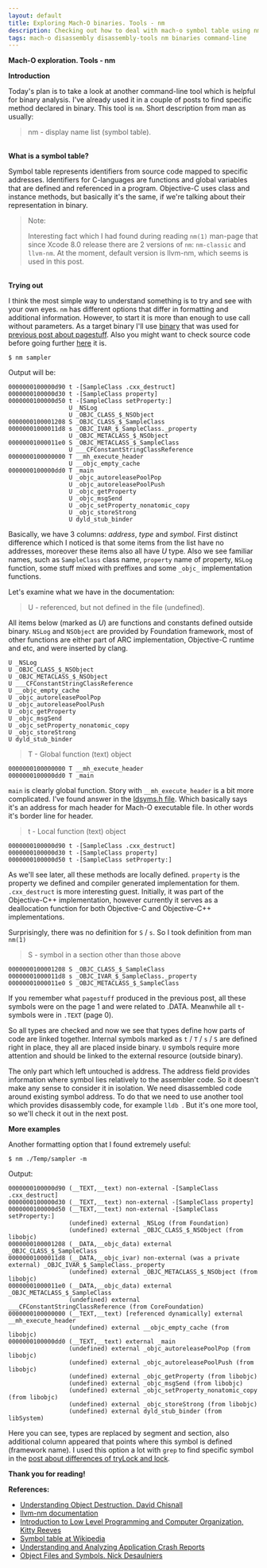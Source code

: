 ```yaml
---
layout: default
title: Exploring Mach-O binaries. Tools - nm
description: Checking out how to deal with mach-o symbol table using nm
tags: mach-o disassembly disassembly-tools nm binaries command-line
---
```


**Mach-O exploration. Tools - nm**

**Introduction**

Today's plan is to take a look at another command-line tool which is helpful for binary analysis. I've already used it in a couple of posts to find specific method declared in binary. This tool is `nm`. Short description from man as usually:

> nm - display name list (symbol table). 

<br>**What is a symbol table?**

Symbol table represents identifiers from source code mapped to specific addresses. Identifiers for C-languages are functions and global variables that are defined and referenced in a program. Objective-C uses class and instance methods, but basically it's the same, if we're talking about their representation in binary.

> Note:
>
> Interesting fact which I had found during reading `nm(1)` man-page that since Xcode 8.0 release there are 2 versions of `nm`: `nm-classic` and `llvm-nm`. At the moment, default version is llvm-nm, which seems is used in this post.

<br>**Trying out**

I think the most simple way to understand something is to try and see with your own eyes. `nm` has different options that differ in formatting and additional information. However, to start it is more than enough to use call without parameters. As a target binary I'll use [binary](https://github.com/skyylex/sampler/raw/master/exploring_mach-o_binaries-tools_pagestuff/output/sampler) that was used for [previous post about pagestuff]({{site.url}}/exploring_mach-o_binaries). Also you might want to check source code before going further [here](https://github.com/skyylex/sampler/blob/master/exploring_mach-o_binaries-tools_pagestuff/sampler/main.m) it is.

```
$ nm sampler
```

Output will be:

```
0000000100000d90 t -[SampleClass .cxx_destruct]
0000000100000d30 t -[SampleClass property]
0000000100000d50 t -[SampleClass setProperty:]
                 U _NSLog
                 U _OBJC_CLASS_$_NSObject
0000000100001208 S _OBJC_CLASS_$_SampleClass
00000001000011d8 s _OBJC_IVAR_$_SampleClass._property
                 U _OBJC_METACLASS_$_NSObject
00000001000011e0 S _OBJC_METACLASS_$_SampleClass
                 U ___CFConstantStringClassReference
0000000100000000 T __mh_execute_header
                 U __objc_empty_cache
0000000100000dd0 T _main
                 U _objc_autoreleasePoolPop
                 U _objc_autoreleasePoolPush
                 U _objc_getProperty
                 U _objc_msgSend
                 U _objc_setProperty_nonatomic_copy
                 U _objc_storeStrong
                 U dyld_stub_binder
```

Basically, we have 3 columns: *address*, *type* and *symbol*. First distinct difference which I noticed is that some items from the list have no addresses, moreover these items also all have *U* type. Also we see familiar names, such as `SampleClass` class name, `property` name of property, `NSLog` function, some stuff mixed with preffixes and some `_objc_` implementation functions.

Let's examine what we have in the documentation:

> U - referenced, but not defined in the file (undefined).

All items below (marked as *U*) are functions and constants defined outside binary. `NSLog` and `NSObject` are provided by Foundation framework, most of other functions are either part of ARC implementation, Objective-C runtime and etc, and were inserted by clang.

```
U _NSLog
U _OBJC_CLASS_$_NSObject
U _OBJC_METACLASS_$_NSObject
U ___CFConstantStringClassReference
U __objc_empty_cache
U _objc_autoreleasePoolPop
U _objc_autoreleasePoolPush
U _objc_getProperty
U _objc_msgSend
U _objc_setProperty_nonatomic_copy
U _objc_storeStrong
U dyld_stub_binder
```

> T - Global function (text) object

```
0000000100000000 T __mh_execute_header
0000000100000dd0 T _main
```

`main` is clearly global function. Story with `__mh_execute_header` is a bit more complicated. I've found answer in the [ldsyms.h file](https://opensource.apple.com/source/cctools/cctools-466/include/mach-o/ldsyms.h.auto.html). Which basically says it's an address for mach header for Mach-O executable file. In other words it's border line for header. 

> t - Local function (text) object

```
0000000100000d90 t -[SampleClass .cxx_destruct]
0000000100000d30 t -[SampleClass property]
0000000100000d50 t -[SampleClass setProperty:]
```

As we'll see later, all these methods are locally defined. `property` is the property we defined and compiler generated implementation for them. `.cxx_destruct` is more interesting guest. Initially, it was part of the Objective-C++ implementation, however currently it serves as a deallocation function for both Objective-C and Objective-C++ implementations.

Surprisingly, there was no definition for `S` / `s`. So I took definition from man `nm(1)`

> S - symbol in a section other than those above

```
0000000100001208 S _OBJC_CLASS_$_SampleClass
00000001000011d8 s _OBJC_IVAR_$_SampleClass._property
00000001000011e0 S _OBJC_METACLASS_$_SampleClass
```

If you remember what `pagestuff` produced in the previous post, all these symbols were on the page 1 and were related to .DATA. Meanwhile all `t`-symbols were in `.TEXT` (page 0).

So all types are checked and now we see that types define how parts of code are linked together. Internal symbols marked as `t` / `T` / `s` / `S` are defined right in place, they all are placed inside binary. `U` symbols require more attention and should be linked to the external resource (outside binary).

The only part which left untouched is address. The address field provides information where symbol lies relatively to the assembler code. So it doesn't make any sense to consider it in isolation. We need disassembled code around existing symbol address. To do that we need to use another tool which provides disassembly code, for example `lldb `. But it's one more tool, so we'll check it out in the next post.

**More examples**

Another formatting option that I found extremely useful:
```
$ nm ./Temp/sampler -m
```

Output:

```
0000000100000d90 (__TEXT,__text) non-external -[SampleClass .cxx_destruct]
0000000100000d30 (__TEXT,__text) non-external -[SampleClass property]
0000000100000d50 (__TEXT,__text) non-external -[SampleClass setProperty:]
                 (undefined) external _NSLog (from Foundation)
                 (undefined) external _OBJC_CLASS_$_NSObject (from libobjc)
0000000100001208 (__DATA,__objc_data) external _OBJC_CLASS_$_SampleClass
00000001000011d8 (__DATA,__objc_ivar) non-external (was a private external) _OBJC_IVAR_$_SampleClass._property
                 (undefined) external _OBJC_METACLASS_$_NSObject (from libobjc)
00000001000011e0 (__DATA,__objc_data) external _OBJC_METACLASS_$_SampleClass
                 (undefined) external ___CFConstantStringClassReference (from CoreFoundation)
0000000100000000 (__TEXT,__text) [referenced dynamically] external __mh_execute_header
                 (undefined) external __objc_empty_cache (from libobjc)
0000000100000dd0 (__TEXT,__text) external _main
                 (undefined) external _objc_autoreleasePoolPop (from libobjc)
                 (undefined) external _objc_autoreleasePoolPush (from libobjc)
                 (undefined) external _objc_getProperty (from libobjc)
                 (undefined) external _objc_msgSend (from libobjc)
                 (undefined) external _objc_setProperty_nonatomic_copy (from libobjc)
                 (undefined) external _objc_storeStrong (from libobjc)
                 (undefined) external dyld_stub_binder (from libSystem)
```

Here you can see, types are replaced by segment and section, also additional column appeared that points where this symbol is defined (framework name). I used this option a lot with `grep` to find specific symbol in the [post about differences of tryLock and lock]({{site.url}}/trylock_vs_lock).

**Thank you for reading!**

**References:**

- [Understanding Object Destruction. David Chisnall](http://www.informit.com/articles/article.aspx?p=1806938&seqNum=12)
- [llvm-nm documentation](https://llvm.org/docs/CommandGuide/llvm-nm.html) 
- [Introduction to Low Level Programming and Computer Organization, Kitty Reeves](http://web.cse.ohio-state.edu/~reeves.92/CSE2421au12/SlidesDay52.pdf)
- [Symbol table at Wikipedia](https://en.wikipedia.org/wiki/Symbol_table)
- [Understanding and Analyzing Application Crash Reports](https://developer.apple.com/library/content/technotes/tn2151/_index.html)
- [Object Files and Symbols. Nick Desaulniers](http://nickdesaulniers.github.io/blog/2016/08/13/object-files-and-symbols/#disqus_thread)
